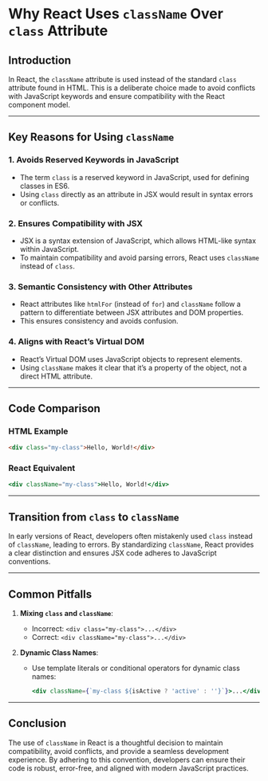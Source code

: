 # Why React Uses `className` Over `class` Attribute

## Introduction
In React, the `className` attribute is used instead of the standard `class` attribute found in HTML. This is a deliberate choice made to avoid conflicts with JavaScript keywords and ensure compatibility with the React component model.

---

## Key Reasons for Using `className`

### 1. **Avoids Reserved Keywords in JavaScript**
- The term `class` is a reserved keyword in JavaScript, used for defining classes in ES6.
- Using `class` directly as an attribute in JSX would result in syntax errors or conflicts.

### 2. **Ensures Compatibility with JSX**
- JSX is a syntax extension of JavaScript, which allows HTML-like syntax within JavaScript.
- To maintain compatibility and avoid parsing errors, React uses `className` instead of `class`.

### 3. **Semantic Consistency with Other Attributes**
- React attributes like `htmlFor` (instead of `for`) and `className` follow a pattern to differentiate between JSX attributes and DOM properties.
- This ensures consistency and avoids confusion.

### 4. **Aligns with React’s Virtual DOM**
- React’s Virtual DOM uses JavaScript objects to represent elements.
- Using `className` makes it clear that it’s a property of the object, not a direct HTML attribute.

---

## Code Comparison
### HTML Example
```html
<div class="my-class">Hello, World!</div>
```

### React Equivalent
```jsx
<div className="my-class">Hello, World!</div>
```

---

## Transition from `class` to `className`
In early versions of React, developers often mistakenly used `class` instead of `className`, leading to errors. By standardizing `className`, React provides a clear distinction and ensures JSX code adheres to JavaScript conventions.

---

## Common Pitfalls
1. **Mixing `class` and `className`**:
   - Incorrect: `<div class="my-class">...</div>`
   - Correct: `<div className="my-class">...</div>`

2. **Dynamic Class Names**:
   - Use template literals or conditional operators for dynamic class names:
     ```jsx
     <div className={`my-class ${isActive ? 'active' : ''}`}>...</div>
     ```

---

## Conclusion
The use of `className` in React is a thoughtful decision to maintain compatibility, avoid conflicts, and provide a seamless development experience. By adhering to this convention, developers can ensure their code is robust, error-free, and aligned with modern JavaScript practices.


